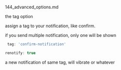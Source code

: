144_advanced_options.md


the tag option

assign a tag to your notification, like confirm.

if you send multiple notification, only one will be shown

```js
 tag: 'confirm-notification'
```

```js
renotify: true
```

a new notification of same tag, will vibrate or whatever








